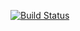 [![Build Status](http://must-be.org/jenkins/job/consulo-xpath/badge/icon)](http://must-be.org/jenkins/job/consulo-xpath/)
